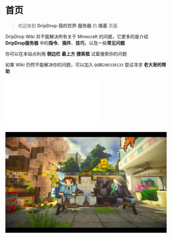# 首页
> 欢迎来到 **DripDrop·我的世界·服务器** 的 **维基** 页面 

DripDrop Wiki 并不能解决所有关于 Minecraft 的问题，它更多的是介绍 **DripDrop服务器** 中的**指令**、**插件**、**技巧**，以及一些**常见问题**

你可以在本站点利用 **侧边栏** **最上方** **搜索框** 试着搜索你的问题

如果 Wiki 仍然不能解决你的问题，可以加入 `QQ群286338133` 尝试寻求 **老大哥的帮助**


<iframe src="//player.bilibili.com/player.html?aid=887375756&bvid=BV1WK4y1N7BD&cid=319120333&page=1" scrolling="no" border="0" frameborder="no" framespacing="0" allowfullscreen="true"> </iframe>

![](pics/temp_banner.png)

